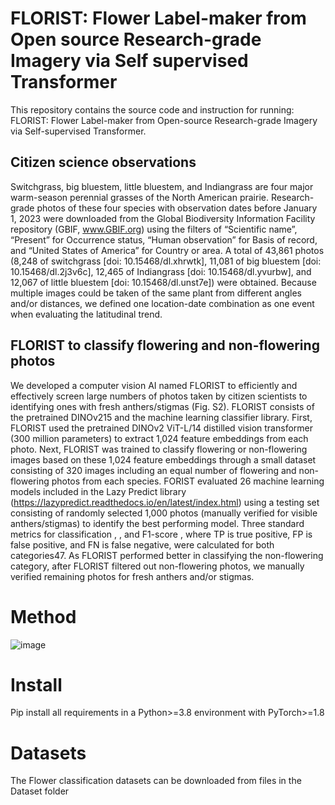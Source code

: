 # FLORIST: Flower Label-maker from Open source Research-grade Imagery via Self supervised Transformer 
This repository contains the source code and instruction for running: FLORIST: Flower Label-maker from Open-source Research-grade Imagery via Self-supervised Transformer.


## Citizen science observations
Switchgrass, big bluestem, little bluestem, and Indiangrass are four major warm-season perennial grasses of the North American prairie. Research-grade photos of these four species with observation dates before January 1, 2023 were downloaded from the Global Biodiversity Information Facility repository (GBIF, www.GBIF.org) using the filters of “Scientific name”, “Present” for Occurrence status, “Human observation” for Basis of record, and “United States of America” for Country or area. A total of 43,861 photos (8,248 of switchgrass [doi: 10.15468/dl.xhrwtk], 11,081 of big bluestem [doi: 10.15468/dl.2j3v6c], 12,465 of Indiangrass [doi: 10.15468/dl.yvurbw], and 12,067 of little bluestem [doi: 10.15468/dl.unst7e]) were obtained. Because multiple images could be taken of the same plant from different angles and/or distances, we defined one location-date combination as one event when evaluating the latitudinal trend.

## FLORIST to classify flowering and non-flowering photos
We developed a computer vision AI named FLORIST to efficiently and effectively screen large numbers of photos taken by citizen scientists to identifying ones with fresh anthers/stigmas (Fig. S2). FLORIST consists of the pretrained DINOv215 and the machine learning classifier library. First, FLORIST used the pretrained DINOv2 ViT-L/14 distilled vision transformer (300 million parameters) to extract 1,024 feature embeddings from each photo. Next, FLORIST was trained to classify flowering or non-flowering images based on these 1,024 feature embeddings through a small dataset consisting of 320 images including an equal number of flowering and non-flowering photos from each species. FORIST evaluated 26 machine learning models included in the Lazy Predict library (https://lazypredict.readthedocs.io/en/latest/index.html) using a testing set consisting of randomly selected 1,000 photos (manually verified for visible anthers/stigmas) to identify the best performing model. Three standard metrics for classification , , and F1-score , where TP is true positive, FP is false positive, and FN is false negative, were calculated for both categories47. As FLORIST performed better in classifying the non-flowering category, after FLORIST filtered out non-flowering photos, we manually verified remaining photos for fresh anthers and/or stigmas.

# Method
![image](https://github.com/user-attachments/assets/dfe5c489-f717-44b3-81f9-cff16164db6c)


# Install
Pip install all requirements in a Python>=3.8 environment with PyTorch>=1.8

# Datasets
The Flower classification datasets can be downloaded from files in the Dataset folder
